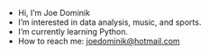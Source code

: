 - Hi, I’m Joe Dominik
- I’m interested in data analysis, music, and sports.
- I’m currently learning Python.
- How to reach me: joedominik@hotmail.com

<!---
JoeDominik/JoeDominik is a ✨ special ✨ repository because its `README.md` (this file) appears on your GitHub profile.
You can click the Preview link to take a look at your changes.
--->
